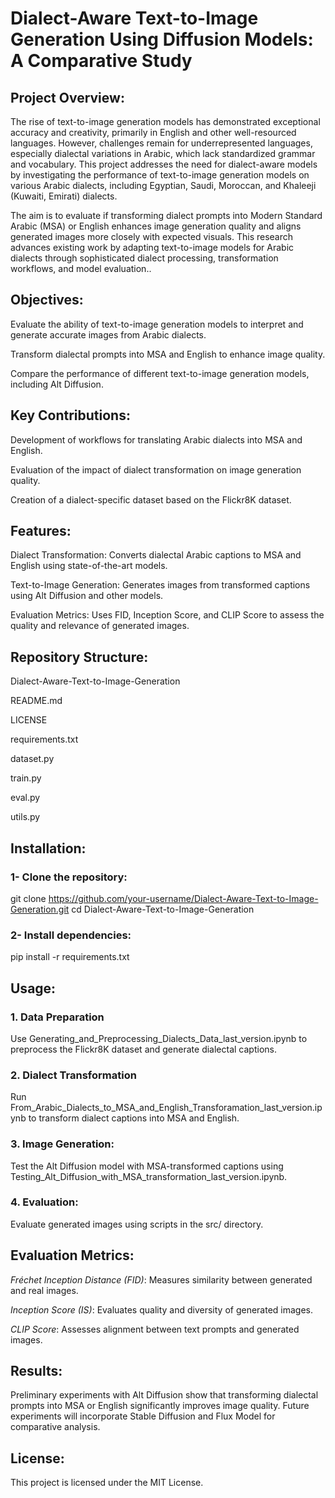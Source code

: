 # Dialect-Aware Text-to-Image Generation Using Diffusion Models: A Comparative Study

## Project Overview:

The rise of text-to-image generation models has demonstrated exceptional accuracy
and creativity, primarily in English and other well-resourced languages. However,
challenges remain for underrepresented languages, especially dialectal variations in
Arabic, which lack standardized grammar and vocabulary. This project addresses the
need for dialect-aware models by investigating the performance of text-to-image
generation models on various Arabic dialects, including Egyptian, Saudi, Moroccan,
and Khaleeji (Kuwaiti, Emirati) dialects.

The aim is to evaluate if transforming dialect prompts into Modern Standard Arabic
(MSA) or English enhances image generation quality and aligns generated images
more closely with expected visuals. This research advances existing work by adapting
text-to-image models for Arabic dialects through sophisticated dialect processing,
transformation workflows, and model evaluation..


## Objectives:

Evaluate the ability of text-to-image generation models to interpret and generate accurate images from Arabic dialects.

Transform dialectal prompts into MSA and English to enhance image quality.

Compare the performance of different text-to-image generation models, including Alt Diffusion.

## Key Contributions:

Development of workflows for translating Arabic dialects into MSA and English.

Evaluation of the impact of dialect transformation on image generation quality.

Creation of a dialect-specific dataset based on the Flickr8K dataset.


## Features:

Dialect Transformation: Converts dialectal Arabic captions to MSA and English using state-of-the-art models.

Text-to-Image Generation: Generates images from transformed captions using Alt Diffusion and other models.

Evaluation Metrics: Uses FID, Inception Score, and CLIP Score to assess the quality and relevance of generated images.

## Repository Structure:

Dialect-Aware-Text-to-Image-Generation

README.md

LICENSE

requirements.txt

dataset.py

train.py

eval.py

utils.py

## Installation:

### 1- Clone the repository:

git clone https://github.com/your-username/Dialect-Aware-Text-to-Image-Generation.git
cd Dialect-Aware-Text-to-Image-Generation

### 2- Install dependencies:

pip install -r requirements.txt

## Usage:

### 1. Data Preparation

Use Generating_and_Preprocessing_Dialects_Data_last_version.ipynb to preprocess the Flickr8K dataset and generate dialectal captions.


### 2. Dialect Transformation

Run From_Arabic_Dialects_to_MSA_and_English_Transforamation_last_version.ipynb to transform dialect captions into MSA and English.

### 3. Image Generation:

Test the Alt Diffusion model with MSA-transformed captions using Testing_Alt_Diffusion_with_MSA_transformation_last_version.ipynb.

### 4. Evaluation:

Evaluate generated images using scripts in the src/ directory.

## Evaluation Metrics:

*Fréchet Inception Distance (FID)*: Measures similarity between generated and real images.

*Inception Score (IS)*: Evaluates quality and diversity of generated images.

*CLIP Score*: Assesses alignment between text prompts and generated images.

## Results:

Preliminary experiments with Alt Diffusion show that transforming dialectal prompts into MSA or English significantly improves image quality. Future experiments will incorporate Stable Diffusion and Flux Model for comparative analysis.

## License:

This project is licensed under the MIT License.

